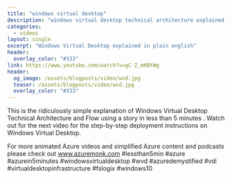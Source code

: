 ```yaml
---
title: "windows virtual desktop"
description: "windows virtual desktop technical architecture explained in plain english"
categories:
  - videos
layout: single
excerpt: "Windows Virtual Desktop explained in plain english"
header:
  overlay_color: "#333"
link: https://www.youtube.com/watch?v=gC-Z_mHBtWg
header:
  og_image: /assets/blogposts/video/wvd.jpg
  teaser: /assets/blogposts/video/wvd.jpg
  overlay_color: "#333"
---
```


This is the ridiculously simple explanation of Windows Virtual Desktop Technical Architecture and Flow using a story in less than 5 minutes . Watch out for the next video for the step-by-step deployment instructions on Windows Virtual Desktop.

For more animated Azure videos and simplified Azure content and podcasts please check out www.azuremonk.com #lessthan5min #azure #azurein5minutes #windowsvirtualdesktop #wvd #azuredemystified #vdi #virtualdesktopinfrastructure #fslogix #windows10
